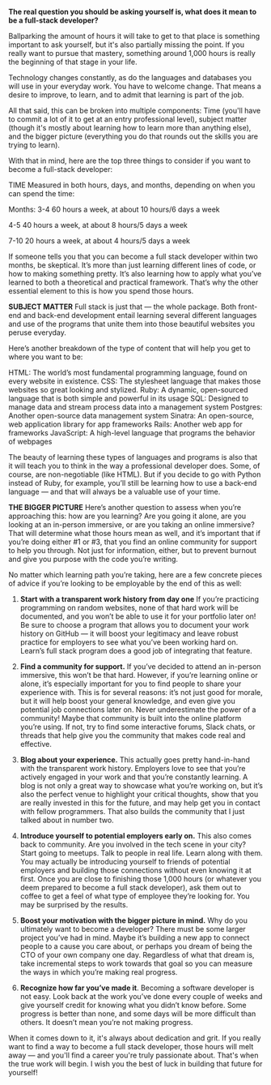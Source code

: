 **The real question you should be asking yourself is, what does it mean to be a full-stack developer?**

Ballparking the amount of hours it will take to get to that place is something important to ask yourself, but it's also partially missing the point. If you really want to pursue that mastery, something around 1,000 hours is really the beginning of that stage in your life.

Technology changes constantly, as do the languages and databases you will use in your everyday work. You have to welcome change. That means a desire to improve, to learn, and to admit that learning is part of the job.

All that said, this can be broken into multiple components: Time (you'll have to commit a lot of it to get at an entry professional level), subject matter (though it's mostly about learning how to learn more than anything else), and the bigger picture (everything you do that rounds out the skills you are trying to learn).

With that in mind, here are the top three things to consider if you want to become a full-stack developer:

TIME
Measured in both hours, days, and months, depending on when you can spend the time:

Months:
3-4
60 hours a week, at about 10 hours/6 days a week

4-5
40 hours a week, at about 8 hours/5 days a week

7-10
20 hours a week, at about 4 hours/5 days a week

If someone tells you that you can become a full stack developer within two months, be skeptical. It’s more than just learning different lines of code, or how to making something pretty. It’s also learning how to apply what you’ve learned to both a theoretical and practical framework. That’s why the other essential element to this is how you spend those hours.

**SUBJECT MATTER**
Full stack is just that — the whole package. Both front-end and back-end development entail learning several different languages and use of the programs that unite them into those beautiful websites you peruse everyday.

Here’s another breakdown of the type of content that will help you get to where you want to be:

HTML: The world’s most fundamental programming language, found on every website in existence.
CSS: The stylesheet language that makes those websites so great looking and stylized.
Ruby: A dynamic, open-sourced language that is both simple and powerful in its usage
SQL: Designed to manage data and stream process data into a management system
Postgres: Another open-source data management system
Sinatra: An open-source, web application library for app frameworks
Rails: Another web app for frameworks
JavaScript: A high-level language that programs the behavior of webpages

The beauty of learning these types of languages and programs is also that it will teach you to think in the way a professional developer does. Some, of course, are non-negotiable (like HTML). But if you decide to go with Python instead of Ruby, for example, you’ll still be learning how to use a back-end language — and that will always be a valuable use of your time.

**THE BIGGER PICTURE**
Here’s another question to assess when you’re approaching this: how are you learning? Are you going it alone, are you looking at an in-person immersive, or are you taking an online immersive? That will determine what those hours mean as well, and it’s important that if you’re doing either #1 or #3, that you find an online community for support to help you through. Not just for information, either, but to prevent burnout and give you purpose with the code you’re writing.

No matter which learning path you’re taking, here are a few concrete pieces of advice if you’re looking to be employable by the end of this as well:

1. **Start with a transparent work history from day one**
If you’re practicing programming on random websites, none of that hard work will be documented, and you won’t be able to use it for your portfolio later on! Be sure to choose a program that allows you to document your work history on GitHub — it will boost your legitimacy and leave robust practice for employers to see what you’ve been working hard on. Learn’s full stack program does a good job of integrating that feature.

2. **Find a community for support.**
If you’ve decided to attend an in-person immersive, this won’t be that hard. However, if you’re learning online or alone, it’s especially important for you to find people to share your experience with. This is for several reasons: it’s not just good for morale, but it will help boost your general knowledge, and even give you potential job connections later on. Never underestimate the power of a community! Maybe that community is built into the online platform you’re using. If not, try to find some interactive forums, Slack chats, or threads that help give you the community that makes code real and effective.

3. **Blog about your experience.**
This actually goes pretty hand-in-hand with the transparent work history. Employers love to see that you’re actively engaged in your work and that you’re constantly learning. A blog is not only a great way to showcase what you’re working on, but it’s also the perfect venue to highlight your critical thoughts, show that you are really invested in this for the future, and may help get you in contact with fellow programmers. That also builds the community that I just talked about in number two.

4. **Introduce yourself to potential employers early on.**
This also comes back to community. Are you involved in the tech scene in your city? Start going to meetups. Talk to people in real life. Learn along with them. You may actually be introducing yourself to friends of potential employers and building those connections without even knowing it at first. Once you are close to finishing those 1,000 hours (or whatever you deem prepared to become a full stack developer), ask them out to coffee to get a feel of what type of employee they’re looking for. You may be surprised by the results.

5. **Boost your motivation with the bigger picture in mind.**
Why do you ultimately want to become a developer? There must be some larger project you’ve had in mind. Maybe it’s building a new app to connect people to a cause you care about, or perhaps you dream of being the CTO of your own company one day. Regardless of what that dream is, take incremental steps to work towards that goal so you can measure the ways in which you’re making real progress.

6. **Recognize how far you’ve made it**.
Becoming a software developer is not easy. Look back at the work you’ve done every couple of weeks and give yourself credit for knowing what you didn’t know before. Some progress is better than none, and some days will be more difficult than others. It doesn’t mean you’re  not making progress.

When it comes down to it, it's always about dedication and grit. If you really want to find a way to become a full stack developer, those hours will melt away — and you'll find a career you're truly passionate about. That's when the true work will begin. I wish you the best of luck in building that future for yourself!
